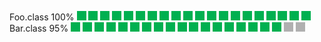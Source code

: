 Foo.class 100%
![Green Box](/Media/greenbox.png) ![Green Box](/Media/greenbox.png) ![Green Box](/Media/greenbox.png) ![Green Box](/Media/greenbox.png) ![Green Box](/Media/greenbox.png) ![Green Box](/Media/greenbox.png) ![Green Box](/Media/greenbox.png) ![Green Box](/Media/greenbox.png) ![Green Box](/Media/greenbox.png) ![Green Box](/Media/greenbox.png) ![Green Box](/Media/greenbox.png) ![Green Box](/Media/greenbox.png) ![Green Box](/Media/greenbox.png) ![Green Box](/Media/greenbox.png) ![Green Box](/Media/greenbox.png) ![Green Box](/Media/greenbox.png) ![Green Box](/Media/greenbox.png) ![Green Box](/Media/greenbox.png) ![Green Box](/Media/greenbox.png) ![Green Box](/Media/greenbox.png)
Bar.class 95%
![Green Box](/Media/greenbox.png) ![Green Box](/Media/greenbox.png) ![Green Box](/Media/greenbox.png) ![Green Box](/Media/greenbox.png) ![Green Box](/Media/greenbox.png) ![Green Box](/Media/greenbox.png) ![Green Box](/Media/greenbox.png) ![Green Box](/Media/greenbox.png) ![Green Box](/Media/greenbox.png) ![Green Box](/Media/greenbox.png) ![Green Box](/Media/greenbox.png) ![Green Box](/Media/greenbox.png) ![Green Box](/Media/greenbox.png) ![Green Box](/Media/greenbox.png) ![Green Box](/Media/greenbox.png) ![Green Box](/Media/greenbox.png) ![Green Box](/Media/greenbox.png) ![Green Box](/Media/greenbox.png) ![Green Box](/Media/greybox.png) ![Green Box](/Media/greybox.png)